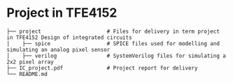 # Project in TFE4152 

    ├── project                     # Files for delivery in term project in TFE4152 Design of integrated circuits
    │    ├── spice                  # SPICE files used for modelling and simulating an analog pixel sensor
    │    ├── verilog                # SystemVerilog files for simulating a 2x2 pixel array
    ├── IC_project.pdf              # Project report for delivery
    └── README.md
<!---Files for delivery in term project in TFE4152 Design of integrated circuits

The report for the project is in IC_project.pdf --->

